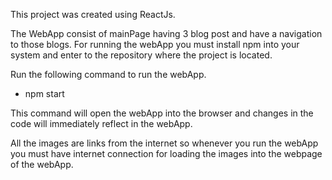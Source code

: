 This project was created using ReactJs.

The WebApp consist of mainPage having 3 blog post and have a navigation to those blogs.
For running the webApp you must install npm into your system and enter to the repository where the project is located.

Run the following command to run the webApp.
- npm start

This command will open the webApp into the browser and changes in the code will immediately reflect in the webApp.

All the images are links from the internet so whenever you run the webApp you must have internet connection for loading the images into the webpage of the webApp.
